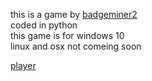 <p>this is a game by <a href="https://www.youtube.com/channel/UCjAvDTreaiy5hI0sdLPQh3g">badgeminer2</a><br>
coded in python <br>
this game is for windows 10 <br>linux and osx not comeing soon</p>
<a href="https://badgeminer2dev.github.io/dungon-crawler-game/player"> player</a>
